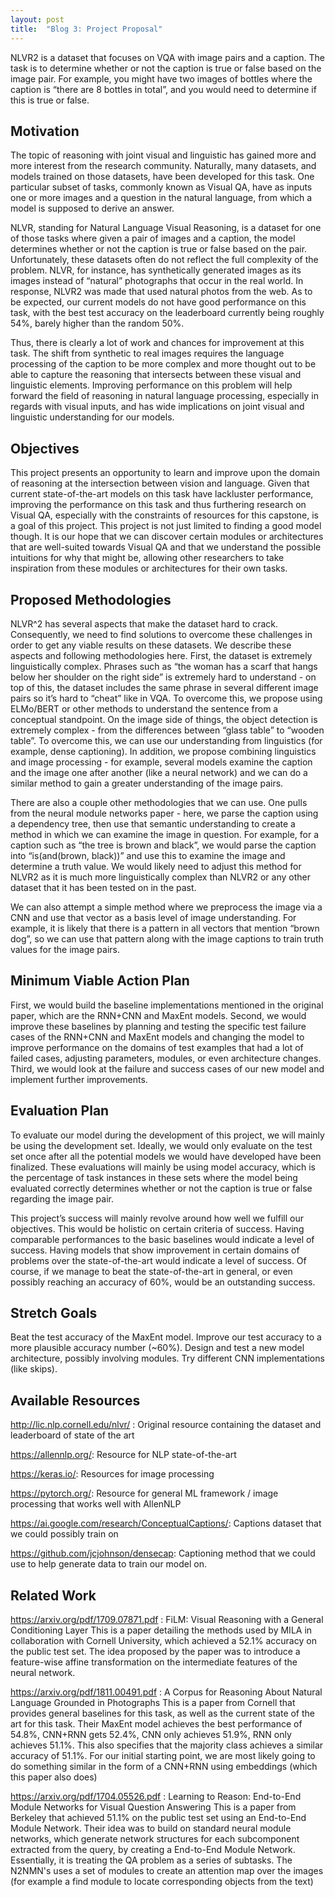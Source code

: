 ```yaml
---
layout: post
title:  "Blog 3: Project Proposal"
---
```


NLVR2 is a dataset that focuses on VQA with image pairs and a caption. The task is to determine whether or not the caption is true or false based on the image pair. For example, you might have two images of bottles where the caption is “there are 8 bottles in total”, and you would need to determine if this is true or false.

## Motivation

The topic of reasoning with joint visual and linguistic has gained more and more interest from the research community. Naturally, many datasets, and models trained on those datasets, have been developed for this task.  One particular subset of tasks, commonly known as Visual QA, have as inputs one or more images and a question in the natural language, from which a model is supposed to derive an answer.

NLVR, standing for Natural Language Visual Reasoning, is a dataset for one of those tasks where given a pair of images and a caption, the model determines whether or not the caption is true or false based on the pair. Unfortunately, these datasets often do not reflect the full complexity of the problem.  NLVR, for instance, has synthetically generated images as its images instead of “natural” photographs that occur in the real world. In response, NLVR2 was made that used natural photos from the web. As to be expected, our current models do not have good performance on this task, with the best test accuracy on the leaderboard currently being roughly 54%, barely higher than the random 50%.

Thus, there is clearly a lot of work and chances for improvement at this task. The shift from synthetic to real images requires the language processing of the caption to be more complex and more thought out to be able to capture the reasoning that intersects between these visual and linguistic elements. Improving performance on this problem will help forward the field of reasoning in natural language processing, especially in regards with visual inputs, and has wide implications on joint visual and linguistic understanding for our models.

## Objectives

This project presents an opportunity to learn and improve upon the domain of reasoning at the intersection between vision and language. Given that current state-of-the-art models on this task have lackluster performance, improving the performance on this task and thus furthering research on Visual QA, especially with the constraints of resources for this capstone, is a goal of this project. This project is not just limited to finding a good model though.  It is our hope that we can discover certain modules or architectures that are well-suited towards Visual QA and that we understand the possible intuitions for why that might be, allowing other researchers to take inspiration from these modules or architectures for their own tasks.

## Proposed Methodologies

NLVR^2 has several aspects that make the dataset hard to crack. Consequently, we need to find solutions to overcome these challenges in order to get any viable results on these datasets. We describe these aspects and following methodologies here. First, the dataset is extremely linguistically complex. Phrases such as “the woman has a scarf that hangs below her shoulder on the right side” is extremely hard to understand - on top of this, the dataset includes the same phrase in several different image pairs so it’s hard to “cheat” like in VQA. To overcome this, we propose using ELMo/BERT or other methods to understand the sentence from a conceptual standpoint. On the image side of things, the object detection is extremely complex - from the differences between “glass table” to “wooden table”. To overcome this, we can use our understanding from linguistics (for example, dense captioning). In addition, we propose combining linguistics and image processing - for example, several models examine the caption and the image one after another (like a neural network) and we can do a similar method to gain a greater understanding of the image pairs.

There are also a couple other methodologies that we can use. One pulls from the neural module networks paper - here, we parse the caption using a dependency tree, then use that semantic understanding to create a method in which we can examine the image in question. For example, for a caption such as “the tree is brown and black”, we would parse the caption into “is(and(brown, black))” and use this to examine the image and determine a truth value. We would likely need to adjust this method for NLVR2 as it is much more linguistically complex than NLVR2 or any other dataset that it has been tested on in the past.

We can also attempt a simple method where we preprocess the image via a CNN and use that vector as a basis level of image understanding. For example, it is likely that there is a pattern in all vectors that mention “brown dog”, so we can use that pattern along with the image captions to train truth values for the image pairs.

## Minimum Viable Action Plan

First, we would build the baseline implementations mentioned in the original paper, which are the RNN+CNN and MaxEnt models. Second, we would improve these baselines by planning and testing the specific test failure cases of the RNN+CNN and MaxEnt models and changing the model to improve performance on the domains of test examples that had a lot of failed cases, adjusting parameters, modules, or even architecture changes. Third, we would look at the failure and success cases of our new model and implement further improvements.

## Evaluation Plan

To evaluate our model during the development of this project, we will mainly be using the development set. Ideally, we would only evaluate on the test set once after all the potential models we would have developed have been finalized. These evaluations will mainly be using model accuracy, which is the percentage of task instances in these sets where the model being evaluated correctly determines whether or not the caption is true or false regarding the image pair.

This project’s success will mainly revolve around how well we fulfill our objectives. This would be holistic on certain criteria of success. Having comparable performances to the basic baselines would indicate a level of success. Having models that show improvement in certain domains of problems over the state-of-the-art would indicate a level of success. Of course, if we manage to beat the state-of-the-art in general, or even possibly reaching an accuracy of 60%, would be an outstanding success.

## Stretch Goals

Beat the test accuracy of the MaxEnt model.
Improve our test accuracy to a more plausible accuracy number (~60%).
Design and test a new model architecture, possibly involving modules.
Try different CNN implementations (like skips).

## Available Resources

http://lic.nlp.cornell.edu/nlvr/ : Original resource containing the dataset and leaderboard of state of the art

https://allennlp.org/: Resource for NLP state-of-the-art

https://keras.io/: Resources for image processing

https://pytorch.org/: Resource for general ML framework / image processing that works well with AllenNLP

https://ai.google.com/research/ConceptualCaptions/: Captions dataset that we could possibly train on

https://github.com/jcjohnson/densecap: Captioning method that we could use to help generate data to train our model on.

## Related Work

https://arxiv.org/pdf/1709.07871.pdf : FiLM: Visual Reasoning with a General Conditioning Layer
This is a paper detailing the methods used by MILA in collaboration with Cornell University, which achieved a 52.1% accuracy on the public test set.
The idea proposed by the paper was to introduce a feature-wise affine transformation on the intermediate features of the neural network.

https://arxiv.org/pdf/1811.00491.pdf : A Corpus for Reasoning About Natural Language Grounded in Photographs
This is a paper from Cornell that provides general baselines for this task, as well as the current state of the art for this task.
Their MaxEnt model achieves the best performance of 54.8%, CNN+RNN gets 52.4%, CNN only achieves 51.9%, RNN only achieves 51.1%.
This also specifies that the majority class achieves a similar accuracy of 51.1%.
For our initial starting point, we are most likely going to do something similar in the form of a CNN+RNN using embeddings (which this paper also does)

https://arxiv.org/pdf/1704.05526.pdf : Learning to Reason: End-to-End Module Networks for Visual Question Answering
This is a paper from Berkeley that achieved 51.1% on the public test set using an End-to-End Module Network.
Their idea was to build on standard neural module networks, which generate network structures for each subcomponent extracted from the query, by creating a End-to-End Module Network. Essentially, it is treating the QA problem as a series of subtasks.
The N2NMN's uses a set of modules to create an attention map over the images (for example a find module to locate corresponding objects from the text)
